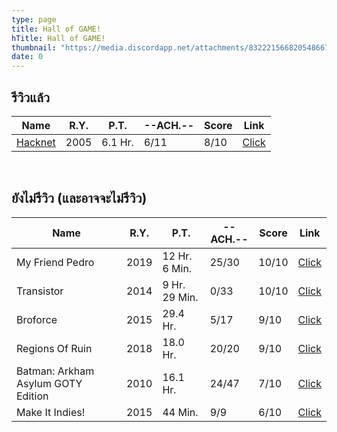 ```yaml
---
type: page
title: Hall of GAME!
hTitle: Hall of GAME!
thumbnail: "https://media.discordapp.net/attachments/832221566820548667/892587613402320906/New_Project.png"
date: 0
---
```

## รีวิวแล้ว
|Name|R.Y.|P.T.|--ACH.--|Score|Link|
|---|---|---|---|---|---|
| [Hacknet](./posts/hacknet) | 2005 | 6.1 Hr. | 6/11 | 8/10 | [Click](https://store.steampowered.com/app/365450/) |

<br />

## ยังไม่รีวิว (และอาจจะไม่รีวิว)
|Name|R.Y.|P.T.|--ACH.--|Score|Link|
|---|---|---|---|---|---|
| My Friend Pedro | 2019 | 12 Hr. 6 Min. | 25/30 | 10/10 | [Click](https://www.gog.com/game/my_friend_pedro) |
| Transistor | 2014 | 9 Hr. 29 Min. | 0/33 | 10/10 | [Click](https://www.epicgames.com/store/en-US/p/transistor) |
| Broforce | 2015 | 29.4 Hr. | 5/17 | 9/10 | [Click](https://store.steampowered.com/app/274190) |
| Regions Of Ruin | 2018 | 18.0 Hr. | 20/20 | 9/10 | [Click](https://store.steampowered.com/app/680360) |
| Batman: Arkham Asylum GOTY Edition | 2010 | 16.1 Hr. | 24/47 | 7/10 | [Click](https://store.steampowered.com/app/35140) |
| Make It Indies! | 2015 | 44 Min. | 9/9 | 6/10 | [Click](https://store.steampowered.com/app/357900/) |
